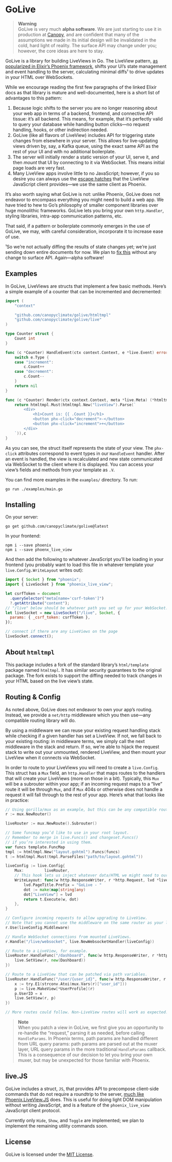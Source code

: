 # GoLive

> **Warning**  
> GoLive is very much **alpha software**. We are just starting to use it in production at [Canopy](https://canopyclimate.com), and are confident that many of the assumptions we made in its initial design will be invalidated in the cold, hard light of reality. The surface API may change under you; however, the core ideas are here to stay.

GoLive is a library for building LiveViews in Go. The LiveView pattern, [as popularized in Elixir’s Phoenix framework](https://hexdocs.pm/phoenix_live_view/Phoenix.LiveView.html), shifts your UI’s state management and event handling to the server, calculating minimal diffs¹ to drive updates in your HTML over WebSockets.

While we encourage reading the first few paragraphs of the linked Elixir docs as that library is mature and well-documented, here is a short list of advantages to this pattern:

1. Because logic shifts to the server you are no longer reasoning about your web app in terms of a backend, frontend, and connective API tissue: it’s all backend. This means, for example, that it’s perfectly valid to query your database while handling button clicks—no request handling, hooks, or other indirection needed.
2. GoLive (like all flavors of LiveView) includes API for triggering state changes from elsewhere in your server. This allows for live-updating views driven by, say, a Kafka queue, using the exact same API as the rest of your UI and with no additional boilerplate.
3. The server will initially render a static version of your UI, serve it, and then _mount_ that UI by connecting to it via WebSocket. This means initial page loads are very fast.
4. Many LiveView apps involve little to no JavaScript; however, if you so desire you can always use the [escape hatches](https://hexdocs.pm/phoenix_live_view/js-interop.html) that the LiveView JavaScript client provides—we use the same client as Phoenix.

It’s also worth saying what GoLive is not: unlike Phoenix, GoLive does not endeavor to encompass everything you might need to build a web app. We have tried to hew to Go’s philosophy of smaller component libraries over huge monolithic frameworks. GoLive lets you bring your own `http.Handler`, styling libraries, intra-app communication patterns, etc.

That said, if a pattern or boilerplate commonly emerges in the use of GoLive, we may, with careful consideration, incorporate it to increase ease of use.

¹So we’re not actually diffing the results of state changes yet; we’re just sending down entire documents for now. We plan to [fix this](https://github.com/canopyclimate/golive/issues/1) without any change to surface API. Again—alpha software!

## Examples

In GoLive, LiveViews are structs that implement a few basic methods. Here’s a simple example of a counter that can be incremented and decremented:

```go
import (
    "context"

    "github.com/canopyclimate/golive/htmltmpl"
    "github.com/canopyclimate/golive/live"
)

type Counter struct {
    Count int
}

func (c *Counter) HandleEvent(ctx context.Context, e *live.Event) error {
    switch e.Type {
    case "increment":
        c.Count++
    case "decrement":
        c.Count--
    }
    return nil
}

func (c *Counter) Render(ctx context.Context, meta *live.Meta) (*htmltmpl.Template, any) {
    return htmltmpl.Must(htmltmpl.New("liveView").Parse(`
        <div>
            <h1>Count is: {{ .Count }}</h1>
            <button phx-click="decrement">-</button>
            <button phx-click="increment">+</button>
        </div>
    `)),c
}
```

As you can see, the struct itself represents the state of your view. The `phx-click` attributes correspond to event types in our `HandleEvent` handler. After an event is handled, the view is recalculated and new state communicated via WebSocket to the client where it is displayed. You can access your view’s fields and methods from your template as `.V`.

You can find more examples in the `examples/` directory. To run:

```
go run ./examples/main.go
```

## Installing

On your server:

```
go get github.com/canopyclimate/golive@latest
```

In your frontend:

```
npm i --save phoenix
npm i --save phoenx_live_view
```

And then add the following to whatever JavaScript you’ll be loading in your frontend (you probably want to load this file in whatever template your `live.Config.WriteLayout` writes out):

```js
import { Socket } from "phoenix";
import { LiveSocket } from "phoenix_live_view";

let csrfToken = document
  .querySelector("meta[name='csrf-token']")
  ?.getAttribute("content");
// "/live" below should be whatever path you set up for your WebSocket.
let liveSocket = new LiveSocket("/live", Socket, {
  params: { _csrf_token: csrfToken },
});

// connect if there are any LiveViews on the page
liveSocket.connect();
```

## About `htmltmpl`

This package includes a fork of the standard library’s `html/template` package named `htmltmpl`. It has similar security guarantees to the original package. The fork exists to support the diffing needed to track changes in your HTML based on the live view’s state.

## Routing & Config

As noted above, GoLive does not endeavor to own your app’s routing. Instead, we provide a `net/http` middleware which you then use—any compatible routing library will do.

By using a middleware we can reuse your existing request handling stack while checking if a given handler has set a LiveView. If not, we fall back to your existing routing: in middleware terms, we simply call the next middleware in the stack and return. If so, we're able to hijack the request stack to write out your unmounted, rendered LiveView, and then mount your LiveView when it connects via WebSocket.

In order to route to your LiveViews you will need to create a `live.Config`. This struct has a `Mux` field, an `http.Handler` that maps routes to the handlers that will create your LiveViews (more on those in a bit). Typically, this `Mux` will be a subrouter within your app; if an incoming request maps to a “live” route it will be through `Mux`, and if `Mux` 404s or otherwise does not handle a request it will fall through to the rest of your app. Here’s what that looks like in practice:

```go
// Using gorilla/mux as an example, but this can be any compatible router.
r := mux.NewRouter()

liveRouter := mux.NewRoute().Subrouter()

// Some funcmap you’d like to use in your root layout.
// Remember to merge in live.Funcs() and changeset.Funcs()
// if you’re interested in using them.
var funcs template.FuncMap
tmpl := htmltmpl.New("layout.gohtml").Funcs(funcs)
t := htmltmpl.Must(tmpl.ParseFiles("path/to/layout.gohtml"))

liveConfig := live.Config{
    Mux:         liveRouter,
    // This hook lets us inject whatever data/HTML we might need to our live views.
    WriteLayout: func(w http.ResponseWriter, r *http.Request, lvd *live.LayoutDot) error {
        lvd.PageTitle.Prefix = "GoLive - "
        dot := make(map[string]any)
        dot["LiveView"] = lvd
        return t.Execute(w, dot)
    },
}

// Configure incoming requests to allow upgrading to LiveView.
// Note that you cannot use the middleware on the same router as your live.Config.Mux.
r.Use(liveConfig.Middleware)

// Handle WebSocket connections from mounted LiveViews.
r.Handle("/live/websocket", live.NewWebsocketHandler(liveConfig))

// Route to a LiveView, for example.
liveRouter.HandleFunc("/dashboard", func(w http.ResponseWriter, r *http.Request) {
    live.SetView(r, new(Dashboard))
})

// Route to a LiveView that can be patched via path variables.
liveRouter.HandleFunc("/user/{user_id}", func(w http.ResponseWriter, r *http.Request) {
    x := try.E1(strconv.Atoi(mux.Vars(r)["user_id"]))
    p := live.MakeView[*UserProfile](r)
    p.UserID = x
    live.SetView(r, p)
})

// More routes could follow. Non-LiveView routes will work as expected.
```

> **Note**  
> When you patch a view in GoLive, we first give you an opportunity to re-handle the “request,” parsing it as needed, before calling `HandleParams`. In Phoenix terms, path params are handled different from URL query params: path params are parsed out at the muxer layer, URL query params in the more traditional `HandleParams` callback. This is a consequence of our decision to let you bring your own muxer, but may be unexpected for those familiar with Phoenix.

## live.JS

GoLive includes a struct, `JS`, that provides API to precompose client-side commands that do not require a roundtrip to the server, [much like Phoenix.LiveView.JS](https://hexdocs.pm/phoenix_live_view/Phoenix.LiveView.JS.html) does. This is useful for doing light DOM manipulation without writing JavaScript, and is a feature of the `phoenix_live_view` JavaScript client protocol.

Currently only `Hide`, `Show`, and `Toggle` are implemented; we plan to implement the remaining utility commands soon.

## License

GoLive is licensed under the [MIT License](./LICENSE).
